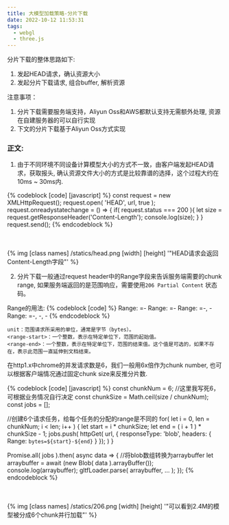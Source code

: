 ```yaml
---
title: 大模型加载策略-分片下载
date: 2022-10-12 11:53:31
tags: 
  - webgl
  - three.js
---
```


分片下载的整体思路如下:
1. 发起HEAD请求，确认资源大小
2. 发起分片下载请求, 组合buffer, 解析资源

注意事项：
1. 分片下载需要服务端支持，Aliyun Oss和AWS都默认支持无需额外处理, 资源在自建服务器的可以自行实现
2. 下文的分片下载基于Aliyun Oss方式实现

### 正文:
1. 由于不同环境不同设备计算模型大小的方式不一致，由客户端发起HEAD请求，获取报头, 确认资源文件大小的方式是比较靠谱的选择，这个过程大约在10ms ~ 30ms内.

{% codeblock [code] [javascript] %}
const request = new XMLHttpRequest();
request.open( 'HEAD', url, true );
request.onreadystatechange = () => {
  if( request.status === 200 ){
    let size = request.getResponseHeader('Content-Length');
    console.log(size);
  }
}
request.send();
{% endcodeblock %}

<br />
<br />
{% img [class names] /statics/head.png [width] [height] '"HEAD请求会返回Content-Length字段"' %}


2. 分片下载一般通过request header中的Range字段来告诉服务端需要的chunk range, 如果服务端返回的是范围响应，需要使用`206 Partial Content` 状态码。

Range的用法:
{% codeblock [code] %}
Range: <unit>=<range-start>-
Range: <unit>=<range-start>-<range-end>
Range: <unit>=<range-start>-<range-end>, <range-start>-<range-end>
Range: <unit>=<range-start>-<range-end>, <range-start>-<range-end>, <range-start>-<range-end>
{% endcodeblock %}

```
unit：范围请求所采用的单位，通常是字节（bytes）。
<range-start>：一个整数，表示在特定单位下，范围的起始值。
<range-end>：一个整数，表示在特定单位下，范围的结束值。这个值是可选的，如果不存在，表示此范围一直延伸到文档结束。
```
在http1.x中chrome的并发请求数是6，我们一般用6x倍作为chunk number, 也可以根据客户端情况通过固定chunk size来反推分片数.

{% codeblock [code] [javascript] %}
const chunkNum = 6; //这里我写死6，可根据业务情况自行决定
const chunkSize = Math.ceil(size / chunkNum);
const jobs = [];

//创建6个请求任务，给每个任务的分配的range是不同的
for( let i = 0, len = chunkNum; i < len; i++ ) {
  let start = i * chunkSize;
  let end = ( i + 1 ) * chunkSize - 1;
  jobs.push(
    httpGet( url, {
      responseType: 'blob',
      headers: {
        Range: `bytes=${start}-${end}`
      }
    });
  )
}

Promise.all( jobs ).then( async data =>  {
  //将blob数组转换为arraybuffer
  let arraybuffer = await (new Blob( data ).arrayBuffer());
  console.log(arraybuffer);
  gltfLoader.parse( arraybuffer, ... );
});
{% endcodeblock %}


<br />
<br />
{% img [class names] /statics/206.png [width] [height] '"可以看到2.4M的模型被分成6个chunk并行加载"' %}
